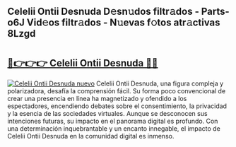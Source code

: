 ## Celelii Ontii Desnuda D𝚎sn𝚞dos filtr𝚊dos - Parts-o6J Vid𝚎os filtr𝚊dos - N𝚞evas f𝚘tos atr𝚊ctivas 8Lzgd

# <h2><a href="http://mbchi5o.tromn.icu/?c=Celelii+Ontii+Desnuda">🔗👉👉👉 Celelii Ontii Desnuda 🔗🔗</a></h2>

[![Celelii Ontii Desnuda nuevo](https://i.imgur.com/pEAQMta.gif)](http://mbchi5o.tromn.icu/?c=Celelii+Ontii+Desnuda)
Celelii Ontii Desnuda, una figura compleja y polarizadora, desafía la comprensión fácil. Su forma poco convencional de crear una presencia en línea ha magnetizado y ofendido a los espectadores, encendiendo debates sobre el consentimiento, la privacidad y la esencia de las sociedades virtuales. Aunque se desconocen sus intenciones futuras, su impacto en el panorama digital es profundo. Con una determinación inquebrantable y un encanto innegable, el impacto de Celelii Ontii Desnuda en la comunidad digital es inmenso.
